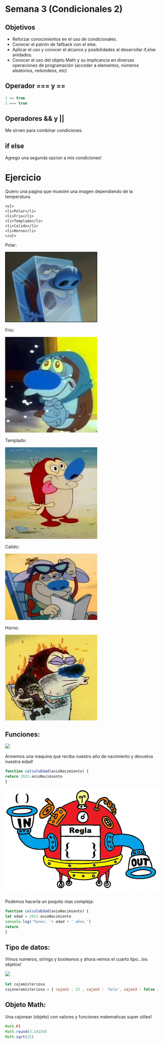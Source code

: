 # Semana 3 (Condicionales 2)

## Objetivos

- Reforzar conocimientos en el uso de condicionales.
- Conocer el patrón de fallback con el else.
- Aplicar el uso y conocer el alcance y posibilidades al desarrollar if,else anidados.
- Conocer el uso del objeto Math y su implicancia en diversas operaciones de programación (acceder a elementos, números aleatorios, redondeos, etc)

## Operador === y ==

```javascript
1 == true
1 === true
```

## Operadores && y || 

Me sirven para combinar condiciones.

## if else

Agrego una segunda opcion a mis condiciones!

# Ejercicio

<p>Quiero una pagina que muestre una imagen dependiendo de la temperatura.

    <ul>
    <li>Polar</li>
    <li>Frio</li>
    <li>Templado</li>
    <li>Calido</li>
    <li>Horno</li>
    </ul>

Polar:

<img src='ejemplos/polar.jpg' width=300> 

Frio:

<img src='ejemplos/frio.jpg' width=300> 

Templado:

<img src='ejemplos/templado.jpg' width=300> 

Calido:

<img src='ejemplos/calido.jpg' width=300> 

Horno:

<img src='ejemplos/horno.jpg' width=300> 


## Funciones:

<img src='https://scausey.github.io/assets/images/toasterFunctionDiagram.jpg' width=500>

Armemos una maquina que reciba nuestro año de nacimiento y devuelva nuestra edad!

```javascript
function calculoEdad(anioNacimiento) {
return 2022-anioNacimiento
}
```


![](f.png)





Podemos hacerla un poquito mas compleja:

```javascript
function calculoEdad(anioNacimiento) {
let edad = 2022-anioNacimiento
console.log('Tenes: '+ edad + ' años.')
return 
}
```


## Tipo de datos: 

Vimos numeros, strings y booleanos y ahora vemos
el cuarto tipo...los objetos!

![](https://http2.mlstatic.com/D_NQ_NP_881520-MLA43683157972_102020-O.webp)

```javascript
let cajamisteriosa
cajoneramisteriosa = { cajon1 : 23 , cajon2 : 'hola', cajon3 : false , cajon4 : calculoEdad} 
```


## Objeto Math:

Una cajonear (objeto) con valores y funciones matematicas super utiles!

```javascript
Math.PI
Math.round(3.14159)
Math.sqrt(25)
```
